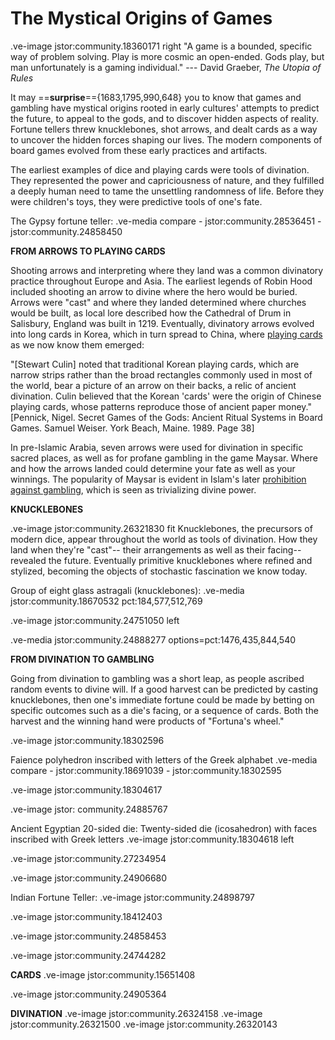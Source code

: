 # The Mystical Origins of Games


.ve-image jstor:community.18360171 right 
"A game is a bounded, specific way of problem solving. Play is more cosmic an open-ended. Gods play, but man unfortunately is a gaming individual." --- David Graeber, *The Utopia of Rules*

It may ==**surprise**=={1683,1795,990,648} you to know that games and gambling have mystical origins rooted in early cultures' attempts to predict the future, to appeal to the gods, and to discover hidden aspects of reality. Fortune tellers threw knucklebones, shot arrows, and dealt cards as a way to uncover the hidden forces shaping our lives. The modern components of board games evolved from these early practices and artifacts. 

The earliest examples of dice and playing cards were tools of divination. They represented the power and capriciousness of nature, and they fulfilled a deeply human need to tame the unsettling randomness of life. Before they were children's toys, they were predictive tools of one's fate. 


The Gypsy fortune teller: 
.ve-media compare
    - jstor:community.28536451
    - jstor:community.24858450



**FROM ARROWS TO PLAYING CARDS**

Shooting arrows and interpreting where they land was a common divinatory practice throughout Europe and Asia. The earliest legends of Robin Hood included shooting an arrow to divine where the hero would be buried. Arrows were "cast" and where they landed determined where churches would be built, as local lore described how the Cathedral of Drum in Salisbury, England was built in 1219. Eventually, divinatory arrows evolved into long cards in Korea, which in turn spread to China, where [playing cards](https://www.wopc.co.uk/china/) as we now know them emerged:

"[Stewart Culin] noted that traditional Korean playing cards, which are narrow strips rather than the broad rectangles commonly used in most of the world, bear a picture of an arrow on their backs, a relic of ancient divination. Culin believed that the Korean 'cards' were the origin of Chinese playing cards, whose patterns reproduce those of ancient paper money." 
[Pennick, Nigel. Secret Games of the Gods: Ancient Ritual Systems in Board Games. Samuel Weiser. York Beach, Maine. 1989. Page 38]

In pre-Islamic Arabia, seven arrows were used for divination in specific sacred places, as well as for profane gambling in the game Maysar. Where and how the arrows landed could determine your fate as well as your winnings. The popularity of Maysar is evident in Islam's later [prohibition against gambling](https://aims.education/maysir-and-games-of-chances-in-islam/), which is seen as trivializing divine power.


**KNUCKLEBONES**

.ve-image jstor:community.26321830 fit
Knucklebones, the precursors of modern dice, appear throughout the world as tools of divination. How they land when they're "cast"-- their arrangements as well as their facing-- revealed the future. Eventually primitive knucklebones where refined and stylized, becoming the objects of stochastic fascination we know today. 

Group of eight glass astragali (knucklebones):
.ve-media jstor:community.18670532 pct:184,577,512,769




.ve-image jstor:community.24751050 left

.ve-media jstor:community.24888277 options=pct:1476,435,844,540

**FROM DIVINATION TO GAMBLING**

Going from divination to gambling was a short leap, as people ascribed random events to divine will. If a good harvest can be predicted by casting knucklebones, then one's immediate fortune could be made by betting on specific outcomes such as a die's facing, or a sequence of cards. Both the harvest and the winning hand were products of "Fortuna's wheel."



.ve-image jstor:community.18302596





Faience polyhedron inscribed with letters of the Greek alphabet
.ve-media compare
    - jstor:community.18691039
    - jstor:community.18302595


.ve-image jstor:community.18304617





.ve-image jstor: community.24885767

Ancient Egyptian 20-sided die:
Twenty-sided die (icosahedron) with faces inscribed with Greek letters
.ve-image jstor:community.18304618 left



.ve-image jstor:community.27234954


.ve-image jstor:community.24906680

Indian Fortune Teller: 
.ve-image jstor:community.24898797



.ve-image jstor:community.18412403

.ve-image jstor:community.24858453

.ve-image jstor:community.24744282




**CARDS**
.ve-image jstor:community.15651408

.ve-image jstor:community.24905364


**DIVINATION**
.ve-image jstor:community.26324158
.ve-image jstor:community.26321500
.ve-image jstor:community.26320143